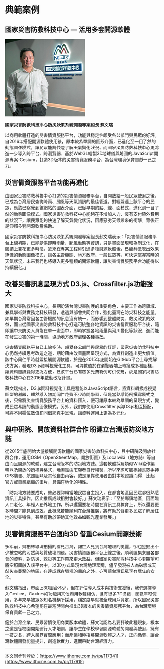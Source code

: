 # 典範案例

## 國家災害防救科技中心 — 活用多套開源軟體

![](/assets/vghtc-7.png)

**國家災害防救科技中心防災決策系統開發專案組長 蘇文瑞**

以商用軟體打造的災害情資服務平台，功能與穩定性頗受各公部門與民眾的好評。自2016年搭配開源軟體使用後，原本較為單調的圖形介面，已進化至一目了然的動態圖像模式，讓民眾能夠快速了解天氣變化狀況。而國家災害防救科技中心更將進一步導入跨平台、跨瀏覽器、基於WebGL繪製3D地球儀與地圖的JavaScript開源專案-Cesium，打造3D版本的災害情資服務平台，為台灣環境保育貢獻一己之力。

## 災害情資服務平台功能再進化

由國家災害防救科技中心打造的災害情資服務平台，自開放給一般民眾使用之後，已成為台灣居民查詢降雨、颱風等天氣資訊的最佳管道。對經常連上該平台的民眾，應該已察覺到該網站的圖表介面，已從早期的點、線、面模式，進化到一目了然的動態圖像模式。國家災害防救科技中心能夠在不增加人力、沒有支付額外費用的狀況下，讓民眾能夠快速了解天氣變化狀況，因應惡劣天候帶來的衝擊，背後正是仰賴多套開源軟體協助。

國家災害防救科技中心防災決策系統開發專案組長蘇文瑞表示：「災害情資服務平台上線初期，已能提供即時雨量、颱風動態等資訊，只是畫面呈現較為制式化，在閱讀上要花更多時間。近來在專案工程師引進多種開源軟體後，已能夠呈現出效果絕佳的動態圖像模式，讓各主管機關、地方政府、一般民眾等，可快速掌握當時的天氣狀況，未來我們也將導入更多種類的開源軟體，讓災害情資服務平台功能得以持續優化。」

## 改善災害訊息呈現方式 D3.js、Crossfilter.js功能強大

國家災害防救科技中心，長期扮演台灣災害防護的重要角色，主要工作為跨領域、兼具學術與實務之科技研發，透過與部會共同合作，強化臺灣在防災科技之能量。如早期台灣常因各主管機關的訊息沒有統一，而影響到整體防災、救災政策的效益，而自從國家災害防救科技中心打造可統整各地資訊的災害情資服務平台後，隨即讓中央防災人員能在單一畫面中，即時掌握各地雨量與河川變化等狀況，進而能在發生災害的第一時間，協助地方政府處理各種事故。

災害情資服務平台已上線多時，頗受各公部門與民眾的好評，國家災害防救科技中心仍然持續思考改進之道，期盼藉由改善畫面呈現方式，為資料創造出更大價值。該中心同仁平時就常接觸開源軟體，於是在2015年底開始在GitHub平台上尋找解決方案，發現D3.js資料視覺化工具，可將數值於在瀏覽器端上轉換成多種圖樣，讓資料閱讀變得更為方便，且該平台已有眾多免費範例可供使用，於是國家災害防救科技中心在2016年啟動改版計畫。

蘇文瑞指出，D3.js資料視覺化工具是種能以JavaScript語言，將資料轉換成視覺圖型的利器，雖然導入初期同仁花費不少時間學習，但是當熟悉範例撰寫模式之後，只需將災害情資服務平台上的資料匯入，便可讓原本較為單調的呈現方式，變成民眾易讀的動態圖像模式。另外，我們亦使用Crossfilter.js與D3.js相互搭配，可將不同欄位數值在同個網頁中呈現，讓資料運用上更為多元化。

## 與中研院、開放資料社群合作 盼建立台灣版防災地方誌

從2015年底開始大量接觸開源軟體的國家災害防救科技中心，與中研院及開放社群合作，運用OSM（OpenStreetMap，開放街圖）及Localwiki（地方誌）等自由而且開源的軟體，建立台灣版本的防災地方誌。這套軟體採用類似Wiki協作編輯以及開放的授權與格式，地圖是由志願者自行繪製，所以來源可能根據民眾手持GPS裝置、航照圖以及其他自由內容，或是單靠使用者由對本地認識而得，比起官方或商業組織的圖片，具備在地化的特性。

「防災地方誌要成功，勢必要仰賴當地民眾自主投入，在都會地區因民眾都很熟悉資訊工具操作，因此推廣成效相對會較好。」蘇文瑞表示：「至於鄉鎮地區，因面臨人口老化、年輕人在外地工作，所以還需要花時間在資訊工具教育上，所以還要更多時間才能見到成效。此概念若能順利在台灣推廣，將有助於讓更多民眾了解居住地的災害特性，甚至有助於帶動其他效益如觀光產業發展。」

## 災害情資服務平台邁向3D 借重Cesium開源技術

多年前，齊柏林導演拍攝的看見台灣，讓世人見到台灣地理的美麗，卻也挖掘出不少被忽略的污然與地質破壞問題。災害情資服務平台上線之後，順利匯集來自各部會的資料，對防災、救災等工作帶來更大效益，但國家災害防救科技中心更期望可將空照圖融入該平台中，以3D方式呈現台灣地理環境，儘早發現被人為破壞或天然災害襲擊的地區，在達成保育環境的目的之外，亦可讓台灣民眾享有居住的安全。

蘇文瑞指出，市面上3D圖台不少，但在評估導入成本與技術支援後，我們選擇導入Cesium。Cesium的功能與其他商用軟體相仿，且有很多3D模組、函數庫可使用，多年來早被眾多知名機構所採用，穩定度早就被全球用戶肯定，所以國家災害防救科技中心希望能在最短時間內推出3D版本的災害情資服務平台，為台灣環境保育貢獻一己之力。

鑑於台灣企業、民眾習慣使用商業版本軟體，蘇文瑞認為若要打破此種現象，根本之道是從校園開始進行人才培訓，讓學生在學校學習開源軟體的開發與使用，擁有一技之長，跨入業界實際應用；而產業積極招募開源軟體之人才，正向循環，讓台灣軟體開發能量提升，創造軟實力，進而帶動台灣經濟力。

---

本文同步刊登於：[https://www.ithome.com.tw/pr/117341](https://www.ithome.com.tw/pr/117919)

